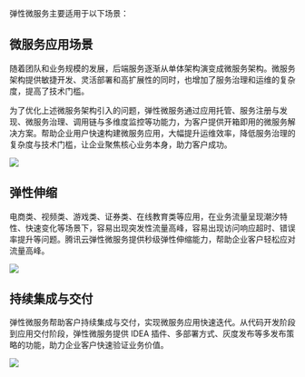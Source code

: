 弹性微服务主要适用于以下场景：

## 微服务应用场景

随着团队和业务规模的发展，后端服务逐渐从单体架构演变成微服务架构。微服务架构提供敏捷开发、灵活部署和高扩展性的同时，也增加了服务治理和运维的复杂度，提高了技术门槛。

为了优化上述微服务架构引入的问题，弹性微服务通过应用托管、服务注册与发现、微服务治理、调用链与多维度监控等功能力，为客户提供开箱即用的微服务解决方案。帮助企业用户快速构建微服务应用，大幅提升运维效率，降低服务治理的复杂度与技术门槛，让企业聚焦核心业务本身，助力客户成功。

![](https://main.qcloudimg.com/raw/66707dd5f25fddebf46f17a7ea08a95f.svg)

## 弹性伸缩

电商类、视频类、游戏类、证券类、在线教育类等应用，在业务流量呈现潮汐特性、快速变化等场景下，容易出现突发性流量高峰，容易出现访问响应超时、错误率提升等问题。腾讯云弹性微服务提供秒级弹性伸缩能力，帮助企业客户轻松应对流量高峰。

![](https://main.qcloudimg.com/raw/4929c624253410282fb6e32d536b9d8e.svg)

## 持续集成与交付

弹性微服务帮助客户持续集成与交付，实现微服务应用快速迭代。从代码开发阶段到应用交付阶段，弹性微服务提供 IDEA 插件、多部署方式、灰度发布等多发布策略的功能，助力企业客户快速验证业务价值。

![](https://main.qcloudimg.com/raw/46006bcfddaec370749ca12a0a6a0f73.svg)
